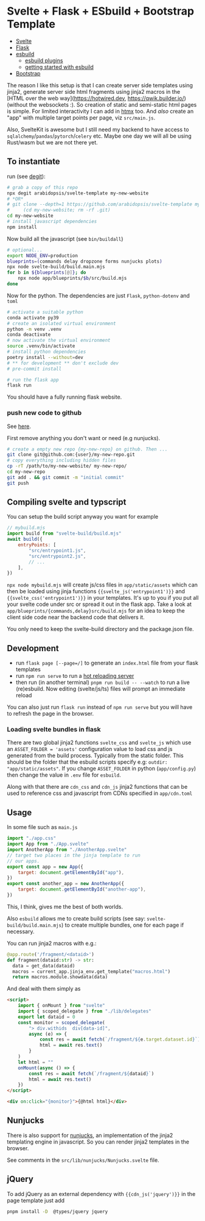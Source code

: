 # Svelte + Flask + ESbuild + Bootstrap Template

-   [Svelte](https://svelte.dev/)
-   [Flask](https://flask.palletsprojects.com/)
-   [esbuild](https://esbuild.github.io)
    -   [esbuild plugins](https://github.com/esbuild/community-plugins)
    -   [getting started with esbuild](https://blog.logrocket.com/getting-started-esbuild/)
-   [Bootstrap](https://getbootstrap.com/)

The reason I like this setup is that I can create server side
templates using jinja2, generate server side html fragments using
jinja2 macros in the [HTML over the web way](https://hotwired.dev, https://qwik.builder.io/) (without the websockets :).
So creation of static and semi-static html pages is simple.
For limited interactivity I can add in [htmx](https://htmx.org) too.
And _also_ create an "app" with multiple target points per page, viz `src/main.js`.

Also, SvelteKit is awesome but I still need my backend to have access to
`sqlalchemy`/`pandas`/`pytorch`/`celery` etc. Maybe one day we will all be
using Rust/wasm but we are not there yet.

## To instantiate

run (see [degit](https://github.com/Rich-Harris/degit)):

```bash
# grab a copy of this repo
npx degit arabidopsis/svelte-template my-new-website
# *OR*
# git clone --depth=1 https://github.com/arabidopsis/svelte-template my-new-website && \
#     (cd my-new-website; rm -rf .git)
cd my-new-website
# install javascript dependencies
npm install

```

Now build all the javascript (see `bin/buildall`)

```bash
# optional...
export NODE_ENV=production
blueprints=(commands delay dropzone forms nunjucks plots)
npx node svelte-build/build.main.mjs
for b in ${blueprints[@]}; do
    npx node app/blueprints/$b/src/build.mjs
done
```

Now for the python. The dependencies are just `Flask`, `python-dotenv` and `toml`

```bash
# activate a suitable python
conda activate py39
# create an isolated virtual environment
python -m venv .venv
conda deactivate
# now activate the virtual environment
source .venv/bin/activate
# install python dependencies
poetry install --without=dev
# ** for development ** don't exclude dev
# pre-commit install

# run the flask app
flask run
```

You should have a fully running flask website.

### push new code to github

See [here](https://docs.github.com/en/get-started/importing-your-projects-to-github/importing-source-code-to-github/adding-locally-hosted-code-to-github).

First remove anything you don't want or need (e.g nunjucks).

```bash
# create a empty new repo {my-new-repo} on github. Then ...
git clone git@github.com:{user}/my-new-repo.git
# copy everything including hidden files
cp -rT /path/to/my-new-website/ my-new-repo/
cd my-new-repo
git add . && git commit -m "initial commit"
git push
```

## Compiling svelte and typscript

You can setup the build script anyway you want for example

```javascript
// mybuild.mjs
import build from "svelte-build/build.mjs"
await build({
    entryPoints: [
        "src/entrypoint1.js",
        "src/entrypoint2.js",
        // ...
    ],
})
```

`npx node mybuild.mjs` will create js/css files in `app/static/assets` which can then be
loaded using jinja functions `{{svelte_js('entrypoint1')}}` and `{{svelte_css('entrypoint1')}}`
in your templates. It's up to you if you put all your svelte code under src or spread
it out in the flask app. Take a look at `app/blueprints/{commands,delay}src/build.mjs` for
an idea to keep the client side code near the backend code that delivers it.

You only need to keep the svelte-build directory and the package.json file.

## Development

-   run `flask page [--page=/]` to generate an `index.html` file from your flask templates
-   run `npm run serve` to run a [hot reloading server](https://www.npmjs.com/package/live-server)
-   then run (in another terminal) `pnpm run build -- --watch` to run a live (re)esbuild. Now editing (svelte/js/ts) files will prompt an immediate reload

You can also just run `flask run` instead of `npm run serve` but you
will have to refresh the page in the browser.

### Loading svelte bundles in flask

There are two global jinja2 functions `svelte_css` and `svelte_js` which
use an `ASSET_FOLDER = 'assets'` configuration value to load css and js generated
from the build process. Typically from the static folder. This should be the folder that the esbuild scripts specify e.g: `outdir: "app/static/assets"`.
If you change `ASSET_FOLDER` in python (`app/config.py`) then change the value in `.env` file
for `esbuild`.

Along with that there are `cdn_css` and `cdn_js` jinja2 functions that can be used to
reference css and javascript from CDNs specified in `app/cdn.toml`

## Usage

In some file such as `main.js`

```javascript
import "./app.css"
import App from "./App.svelte"
import AnotherApp from "./AnotherApp.svelte"
// target two places in the jinja template to run
// our apps.
export const app = new App({
    target: document.getElementById("app"),
})
export const another_app = new AnotherApp({
    target: document.getElementById("another-app"),
})
```

This, I think, gives me the best of both worlds.

Also `esbuild` allows me to create build scripts (see say: `svelte-build/build.main.mjs`)
to create multiple bundles, one for each page if necessary.

You can run jinja2 macros with e.g.:

```python
@app.route('/fragment/<dataid>')
def fragment(dataid:str) -> str:
  data = get_data(dataid)
  macros = current_app.jinja_env.get_template("macros.html")
  return macros.module.showdata(data)
```

And deal with them simply as

```html
<script>
    import { onMount } from "svelte"
    import { scoped_delegate } from "./lib/delegates"
    export let dataid = 0
    const monitor = scoped_delegate(
        "> div.withids  div[data-id]",
        async (e) => {
            const res = await fetch(`/fragment/${e.target.dataset.id}`)
            html = await res.text()
        }
    )
    let html = ""
    onMount(async () => {
        const res = await fetch(`/fragment/${dataid}`)
        html = await res.text()
    })
</script>

<div on:click="{monitor}">{@html html}</div>
```

## Nunjucks

There is also support for [nunjucks](https://mozilla.github.io/nunjucks/),
an implementation of the jinja2 templating engine in javascript. So
you can render jinja2 templates in the browser.

See comments in the `src/lib/nunjucks/Nunjucks.svelte` file.

## jQuery

To add jQuery as an external dependency with `{{cdn_js('jquery')}}` in the page template
just add

```bash
pnpm install -D  @types/jquery jquery
```

